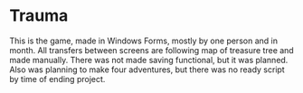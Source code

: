 # Trauma
This is the game, made in Windows Forms, mostly by one person and in month. All transfers between screens are following map of treasure tree and made manually. There was not made saving functional, but it was planned. Also was planning to make four adventures, but there was no ready script by time of ending project. 
